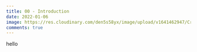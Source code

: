 ```yaml
---
title: 00 - Introduction
date: 2022-01-06
image: https://res.cloudinary.com/den5s58yx/image/upload/v1641462947/Crypto/Capture_d_%C3%A9cran_du_2022-01-03_10-12-25_z6prca.png
comments: true
---
```

hello